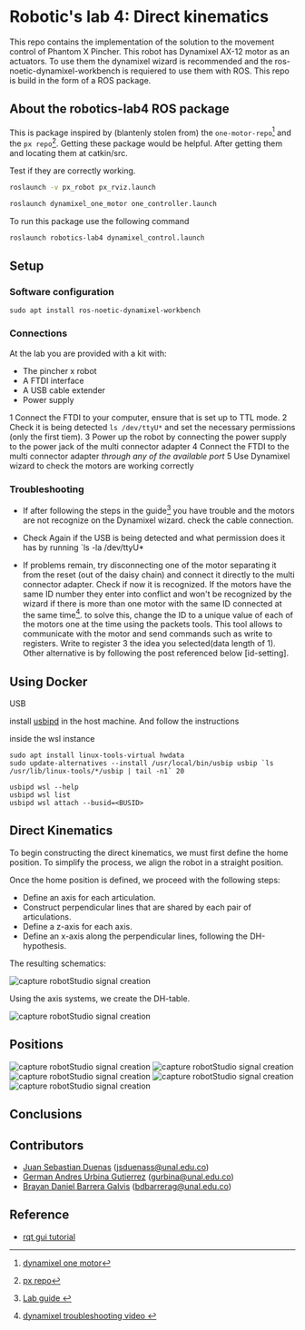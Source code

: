 # Robotic's lab 4: Direct kinematics
This repo contains the implementation of the solution to the movement control of Phantom X Pincher. This robot has Dynamixel AX-12 
motor as an actuators. To use them the dynamixel wizard is recommended and the ros-noetic-dynamixel-workbench is requiered to use them with ROS. This repo is build in the form of a ROS package.


## About the robotics-lab4 ROS package
This is package inspired by (blantenly stolen from) the `one-motor-repo`[^one-motor-repo] and the `px repo`[^px repo]. Getting these package would be helpful. After getting them and locating them at catkin/src.


Test if they are correctly working.
```bash
roslaunch -v px_robot px_rviz.launch 
```

```bash
roslaunch dynamixel_one_motor one_controller.launch 

```

To run  this package use the following command

```bash
roslaunch robotics-lab4 dynamixel_control.launch 
```



<!--
waist, shoulder, elbow, wrist
ls /dev/ttyU*

-->


## Setup
### Software configuration 
```
sudo apt install ros-noetic-dynamixel-workbench
```

### Connections
At the lab you are provided with a kit with:
- The  pincher x robot 
- A FTDI interface
- A USB cable extender
- Power supply

1 Connect the FTDI to your computer, ensure that is set up to TTL mode.
2 Check it is being detected `ls /dev/ttyU*` and set the necessary permissions (only the first tiem). 
3 Power up the robot by connecting the power supply to the power jack of the multi connector adapter
4 Connect the FTDI to the multi connector adapter *through any of the available port*
5 Use Dynamixel wizard to check the motors are working correctly


### Troubleshooting
- If after following the steps in the guide[^lab-guide] you have trouble and the motors are not recognize on the Dynamixel wizard. check the cable connection.

- Check Again if the USB is being detected and what permission does it has by running `ls -la /dev/ttyU*
- If problems remain, try disconnecting one of the motor separating it from the reset (out of the daisy chain) and connect it directly to the multi connector adapter. Check if now it is recognized. If the motors have the same ID number they enter into conflict and won't be recognized by the wizard if there is more than one motor with the same ID connected at the same time[^troubleshooting-video]. to solve this, change the ID to a unique value of each of the motors one at the time using the packets tools. This tool allows to communicate with the motor and send commands such as write to registers. Write to register 3 the idea you selected(data length of 1). Other alternative is by following the post referenced below [id-setting].


## Using Docker

USB 

install [usbipd](https://github.com/dorssel/usbipd-win) in the host machine. And follow the instructions

inside the wsl instance 
```
sudo apt install linux-tools-virtual hwdata
sudo update-alternatives --install /usr/local/bin/usbip usbip `ls /usr/lib/linux-tools/*/usbip | tail -n1` 20
```


```
usbipd wsl --help
usbipd wsl list
usbipd wsl attach --busid=<BUSID>
```
## Direct Kinematics

To begin constructing the direct kinematics, we must first define the home position. To simplify the process, we align the robot in a straight position.

Once the home position is defined, we proceed with the following steps:

- Define an axis for each articulation.
- Construct perpendicular lines that are shared by each pair of articulations.
- Define a z-axis for each axis.
- Define an x-axis along the perpendicular lines, following the DH-hypothesis.

The resulting schematics: 

![capture robotStudio signal creation](/media/DK.png)

Using the axis systems, we create the DH-table.

![capture robotStudio signal creation](/media/Ta.png)

## Positions

![capture robotStudio signal creation](/media/P1.png)
![capture robotStudio signal creation](/media/P2.png)
![capture robotStudio signal creation](/media/P3.png)
![capture robotStudio signal creation](/media/P4.png)
![capture robotStudio signal creation](/media/P5.png)

## Conclusions 


## Contributors
- [Juan Sebastian Duenas](https://github.com/jsduenass) (jsduenass@unal.edu.co)
- [German Andres Urbina Gutierrez](https://github.com/gurbinaUn)  (gurbina@unal.edu.co)
- [Brayan Daniel Barrera Galvis](https://github.com/brayandan) (bdbarrerag@unal.edu.co)

## Reference
[^lab-guide]:[Lab guide ](https://github.com/fegonzalez7/rob_unal_clase3)
[^one-motor-repo]: [dynamixel one motor](https://github.com/fegonzalez7/dynamixel_one_motor)
[^px repo]: [px repo](https://github.com/felipeg17/px_robot)
[^troubleshooting-video]:[dynamixel troubleshooting video ](https://www.youtube.com/watch?v=LN2XjlSr1kM&t=94s)
[^id-setting]:[setting id dynamixel](https://forum.robotis.com/t/setting-id-s-on-your-new-dynamixel/723)
- [rqt gui tutorial](https://github.com/ChoKasem/rqt_tut)
[^callback]:[rqt buttons callbacks](https://answers.ros.org/question/195152/how-to-add-callbacks-for-a-qtwidget-in-ros/)

